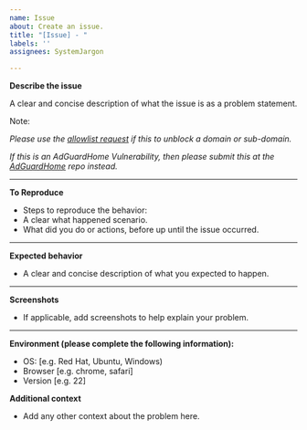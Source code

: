 ```yaml
---
name: Issue
about: Create an issue.
title: "[Issue] - "
labels: ''
assignees: SystemJargon

---
```


**Describe the issue**

A clear and concise description of what the issue is as a problem statement.

Note: 

<i>Please use the [allowlist request](https://github.com/SystemJargon/filters/issues/new/choose) if this to unblock a domain or sub-domain.</i>

<i>If this is an AdGuardHome Vulnerability, then please submit this at the [AdGuardHome](https://github.com/AdguardTeam/AdGuardHome/issues) repo instead.</i>

----

**To Reproduce**

* Steps to reproduce the behavior:
* A clear what happened scenario. 
* What did you do or actions, before up until the issue occurred.

---

**Expected behavior**

* A clear and concise description of what you expected to happen.

---

**Screenshots**

* If applicable, add screenshots to help explain your problem.

---

**Environment (please complete the following information):**

 - OS: [e.g. Red Hat, Ubuntu, Windows)
 - Browser [e.g. chrome, safari]
 - Version [e.g. 22]

**Additional context**

*  Add any other context about the problem here.
